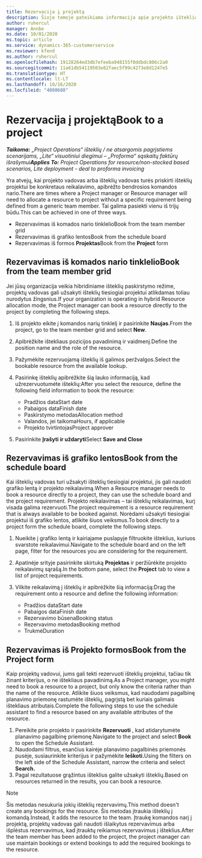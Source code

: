 ```yaml
---
title: Rezervacija į projektą
description: Šioje temoje pateikiama informacija apie projekto išteklių rezervavimą.
author: ruhercul
manager: Annbe
ms.date: 10/01/2020
ms.topic: article
ms.service: dynamics-365-customerservice
ms.reviewer: kfend
ms.author: ruhercul
ms.openlocfilehash: 19128264ed3db7efeeba948155f0ddbdc806c2a0
ms.sourcegitcommit: 11a61db54119503e82faec5f99c4273e8d1247e5
ms.translationtype: HT
ms.contentlocale: lt-LT
ms.lasthandoff: 10/16/2020
ms.locfileid: "4080688"
---
```

# <a name="book-to-a-project"></a><span data-ttu-id="80686-103">Rezervacija į projektą</span><span class="sxs-lookup"><span data-stu-id="80686-103">Book to a project</span></span>

<span data-ttu-id="80686-104">_**Taikoma:** „Project Operations“ išteklių / ne atsargomis pagrįstiems scenarijams, „Lite“ visuotiniui diegimui – „Proforma“ sąskaitų faktūrų išrašymui_</span><span class="sxs-lookup"><span data-stu-id="80686-104">_**Applies To:** Project Operations for resource/non-stocked based scenarios, Lite deployment - deal to proforma invoicing_</span></span>

<span data-ttu-id="80686-105">Yra atvejų, kai projekto vadovas arba išteklių vadovas turės priskirti išteklių projektui be konkretaus reikalavimo, apibrėžto bendrosios komandos nario.</span><span class="sxs-lookup"><span data-stu-id="80686-105">There are times where a Project manager or Resource manager will need to allocate a resource to project without a specific requirement being defined from a generic team member.</span></span> <span data-ttu-id="80686-106">Tai galima pasiekti vienu iš trijų būdu.</span><span class="sxs-lookup"><span data-stu-id="80686-106">This can be achieved in one of three ways.</span></span>

- <span data-ttu-id="80686-107">Rezervavimas iš komados nario tinklelio</span><span class="sxs-lookup"><span data-stu-id="80686-107">Book from the team member grid</span></span>
- <span data-ttu-id="80686-108">Rezervavimas iš grafiko lentos</span><span class="sxs-lookup"><span data-stu-id="80686-108">Book from the schedule board</span></span>
- <span data-ttu-id="80686-109">Rezervavimas iš formos **Projektas**</span><span class="sxs-lookup"><span data-stu-id="80686-109">Book from the **Project** form</span></span>

## <a name="book-from-the-team-member-grid"></a><span data-ttu-id="80686-110">Rezervavimas iš komados nario tinklelio</span><span class="sxs-lookup"><span data-stu-id="80686-110">Book from the team member grid</span></span>

<span data-ttu-id="80686-111">Jei jūsų organizacija veikia hibridiniame išteklių paskirstymo režime, projektų vadovas gali užsakyti išteklių tiesiogiai projektui atlikdamas toliau nurodytus žingsnius.</span><span class="sxs-lookup"><span data-stu-id="80686-111">If your organization is operating in hybrid Resource allocation mode, the Project manager can book a resource directly to the project by completing the following steps.</span></span>

1. <span data-ttu-id="80686-112">Iš projekto eikite į komandos narių tinklelį ir pasirinkite **Naujas**.</span><span class="sxs-lookup"><span data-stu-id="80686-112">From the project, go to the team member grid and select **New**.</span></span>
2. <span data-ttu-id="80686-113">Apibrėžkite ištekliaus pozicijos pavadinimą ir vaidmenį.</span><span class="sxs-lookup"><span data-stu-id="80686-113">Define the position name and the role of the resource.</span></span>
3. <span data-ttu-id="80686-114">Pažymėkite rezervuojamą išteklių iš galimos peržvalgos.</span><span class="sxs-lookup"><span data-stu-id="80686-114">Select the bookable resource from the available lookup.</span></span>
4. <span data-ttu-id="80686-115">Pasirinkę išteklių apibrėžkite šią lauko informaciją, kad užrezervuotumėte išteklių:</span><span class="sxs-lookup"><span data-stu-id="80686-115">After you select the resource, define the following field information to book the resource:</span></span>

    - <span data-ttu-id="80686-116">Pradžios data</span><span class="sxs-lookup"><span data-stu-id="80686-116">Start date</span></span>
    - <span data-ttu-id="80686-117">Pabaigos data</span><span class="sxs-lookup"><span data-stu-id="80686-117">Finish date</span></span>
    - <span data-ttu-id="80686-118">Paskirstymo metodas</span><span class="sxs-lookup"><span data-stu-id="80686-118">Allocation method</span></span>
    - <span data-ttu-id="80686-119">Valandos, jei taikoma</span><span class="sxs-lookup"><span data-stu-id="80686-119">Hours, if applicable</span></span>
    - <span data-ttu-id="80686-120">Projekto tvirtintojas</span><span class="sxs-lookup"><span data-stu-id="80686-120">Project approver</span></span>

6. <span data-ttu-id="80686-121">Pasirinkite **Įrašyti ir uždaryti**</span><span class="sxs-lookup"><span data-stu-id="80686-121">Select **Save and Close**</span></span>

## <a name="book-from-the-schedule-board"></a><span data-ttu-id="80686-122">Rezervavimas iš grafiko lentos</span><span class="sxs-lookup"><span data-stu-id="80686-122">Book from the schedule board</span></span>

<span data-ttu-id="80686-123">Kai išteklių vadovas turi užsakyti išteklių tiesiogiai projektui, jis gali naudoti grafiko lentą ir projekto reikalavimą.</span><span class="sxs-lookup"><span data-stu-id="80686-123">When a Resource manager needs to book a resource directly to a project, they can use the schedule board and the project requirement.</span></span> <span data-ttu-id="80686-124">Projekto reikalavimas – tai išteklių reikalavimas, kurį visada galima rezervuoti.</span><span class="sxs-lookup"><span data-stu-id="80686-124">The project requirement is a resource requirement that is always available to be booked against.</span></span> <span data-ttu-id="80686-125">Norėdami užsakyti tiesiogiai projektui iš grafiko lentos, atlikite šiuos veiksmus.</span><span class="sxs-lookup"><span data-stu-id="80686-125">To book directly to a project form the schedule board, complete the following steps.</span></span>

1. <span data-ttu-id="80686-126">Nueikite į grafiko lentą ir kairiajame puslapyje filtruokite išteklius, kuriuos svarstote reikalavimui.</span><span class="sxs-lookup"><span data-stu-id="80686-126">Navigate to the schedule board and on the left page, filter for the resources you are considering for the requirement.</span></span>
2. <span data-ttu-id="80686-127">Apatinėje srityje pasirinkite skirtuką **Projektas** ir peržiūrėkite projekto reikalavimų sąrašą.</span><span class="sxs-lookup"><span data-stu-id="80686-127">In the bottom pane, select the **Project** tab to view a list of project requirements.</span></span>
3. <span data-ttu-id="80686-128">Vilkite reikalavimą į išteklių ir apibrėžkite šią informaciją:</span><span class="sxs-lookup"><span data-stu-id="80686-128">Drag the requirement onto a resource and define the following information:</span></span>

    - <span data-ttu-id="80686-129">Pradžios data</span><span class="sxs-lookup"><span data-stu-id="80686-129">Start date</span></span>
    - <span data-ttu-id="80686-130">Pabaigos data</span><span class="sxs-lookup"><span data-stu-id="80686-130">Finish date</span></span>
    - <span data-ttu-id="80686-131">Rezervavimo būsena</span><span class="sxs-lookup"><span data-stu-id="80686-131">Booking status</span></span>
    - <span data-ttu-id="80686-132">Rezervavimo metodas</span><span class="sxs-lookup"><span data-stu-id="80686-132">Booking method</span></span>
    - <span data-ttu-id="80686-133">Trukmė</span><span class="sxs-lookup"><span data-stu-id="80686-133">Duration</span></span>

## <a name="book-from-the-project-form"></a><span data-ttu-id="80686-134">Rezervavimas iš Projekto formos</span><span class="sxs-lookup"><span data-stu-id="80686-134">Book from the Project form</span></span>

<span data-ttu-id="80686-135">Kaip projektų vadovui, jums gali tekti rezervuoti išteklių projektui, tačiau tik žinant kriterijus, o ne ištekliaus pavadinimą.</span><span class="sxs-lookup"><span data-stu-id="80686-135">As a Project manager, you might need to book a resource to a project, but only know the criteria rather than the name of the resource.</span></span> <span data-ttu-id="80686-136">Atlikite šiuos veiksmus, kad naudodami pagalbinę planavimo priemonę rastumėte išteklių, pagrįstą bet kuriais galimais ištekliaus atributais.</span><span class="sxs-lookup"><span data-stu-id="80686-136">Complete the following steps to use the schedule assistant to find a resource based on any available attributes of the resource.</span></span> 

1. <span data-ttu-id="80686-137">Pereikite prie projekto ir pasirinkite **Rezervuoti** , kad atidarytumėte planavimo pagalbinę priemonę.</span><span class="sxs-lookup"><span data-stu-id="80686-137">Navigate to the project and select **Book** to open the Schedule Assistant.</span></span>
2. <span data-ttu-id="80686-138">Naudodami filtrus, esančius kairėje planavimo pagalbinės priemonės pusėje, susiaurinkite kriterijus ir pažymėkite **Ieškoti.**</span><span class="sxs-lookup"><span data-stu-id="80686-138">Using the filters on the left side of the Schedule Assistant, narrow the criteria and select **Search.**</span></span>
3. <span data-ttu-id="80686-139">Pagal rezultatuose grąžintus išteklius galite užsakyti išteklių.</span><span class="sxs-lookup"><span data-stu-id="80686-139">Based on resources returned in the results, you can book a resource.</span></span>

> [!NOTE]
> <span data-ttu-id="80686-140">Šis metodas nesukuria jokių išteklių rezervavimų.</span><span class="sxs-lookup"><span data-stu-id="80686-140">This method doesn't create any bookings for the resource.</span></span> <span data-ttu-id="80686-141">Šis metodas įtraukia išteklių į komandą.</span><span class="sxs-lookup"><span data-stu-id="80686-141">Instead, it adds the resource to the team.</span></span> <span data-ttu-id="80686-142">Įtraukę komandos narį į projektą, projektų vadovas gali naudoti išlaikytus rezervavimus arba išplėstus rezervavimus, kad įtrauktų reikiamus rezervavimus į išteklius.</span><span class="sxs-lookup"><span data-stu-id="80686-142">After the team member has been added to the project, the project manager can use maintain bookings or extend bookings to add the required bookings to the resource.</span></span>
